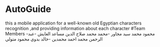 # AutoGuide
this a mobile application for a well-known old Egyptian characters recognition ,and providing information about each character
#Team Members 
-محمود محمد سيد مجاور
-محمد محمد صلاح الدين مساعد الغايش
-عبد الرحمن محمد احمد محمدين
-خالد بدوي محمود متولي
